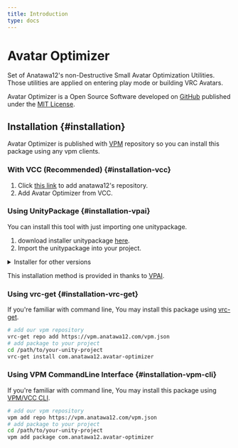 ```yaml
---
title: Introduction
type: docs
---
```


# Avatar Optimizer

Set of Anatawa12's non-Destructive Small Avatar Optimization Utilities.
Those utilities are applied on entering play mode or building VRC Avatars.

Avatar Optimizer is a Open Source Software developed on [GitHub] published under the [MIT License].

[GitHub]: https://github.com/anatawa12/AvatarOptimizer
[MIT License]: https://github.com/anatawa12/AvatarOptimizer/blob/HEAD/LICENSE

## Installation {#installation}

Avatar Optimizer is published with [VPM][vpm] repository so you can install this package using any vpm clients.

### With VCC (Recommended) {#installation-vcc}

1. Click [this link][VCC-add-repo-link] to add anatawa12's repository.
2. Add Avatar Optimizer from VCC.

### Using UnityPackage {#installation-vpai}

You can install this tool with just importing one unitypackage.

1. download installer unitypackage [here][installer unitypackage 1.x.x].
2. Import the unitypackage into your project.

<details>
<summary>Installer for other versions</summary>

- [0.1.x][installer unitypackage 0.1.x]
- [0.2.x][installer unitypackage 0.2.x]
- [0.3.x][installer unitypackage 0.3.x]
- [0.4.x][installer unitypackage 0.4.x]
- [x.x.x including beta releases][installer unitypackage x.x beta]

</details>

This installation method is provided in thanks to [VPAI].

### Using vrc-get {#installation-vrc-get}

If you're familiar with command line, You may install this package using [vrc-get][vrc-get].

```bash
# add our vpm repository
vrc-get repo add https://vpm.anatawa12.com/vpm.json
# add package to your project
cd /path/to/your-unity-project
vrc-get install com.anatawa12.avatar-optimizer
```

### Using VPM CommandLine Interface {#installation-vpm-cli}

If you're familiar with command line, You may install this package using [VPM/VCC CLI][vcc-cli].

```bash
# add our vpm repository
vpm add repo https://vpm.anatawa12.com/vpm.json
# add package to your project
cd /path/to/your-unity-project
vpm add package com.anatawa12.avatar-optimizer
```

[VPAI]: https://github.com/anatawa12/VPMPackageAutoInstaller
[vpm]: https://vcc.docs.vrchat.com/vpm/
[vcc-cli]: https://vcc.docs.vrchat.com/vpm/cli
[vrc-get]: https://github.com/anatawa12/vrc-get
[VCC-add-repo-link]: https://vpm.anatawa12.com/add-repo

[installer unitypackage 1.x.x]: https://api.anatawa12.com/create-vpai/?name=AvatarOptimizer-{}-installer.unitypackage&repo=https://vpm.anatawa12.com/vpm.json&package=com.anatawa12.avatar-optimizer&version=1.x.x
[installer unitypackage 0.4.x]: https://api.anatawa12.com/create-vpai/?name=AvatarOptimizer-{}-installer.unitypackage&repo=https://vpm.anatawa12.com/vpm.json&package=com.anatawa12.avatar-optimizer&version=0.4.x
[installer unitypackage 0.3.x]: https://api.anatawa12.com/create-vpai/?name=AvatarOptimizer-{}-installer.unitypackage&repo=https://vpm.anatawa12.com/vpm.json&package=com.anatawa12.avatar-optimizer&version=0.3.x
[installer unitypackage 0.2.x]: https://api.anatawa12.com/create-vpai/?name=AvatarOptimizer-{}-installer.unitypackage&repo=https://vpm.anatawa12.com/vpm.json&package=com.anatawa12.avatar-optimizer&version=0.2.x
[installer unitypackage 0.1.x]: https://api.anatawa12.com/create-vpai/?name=AvatarOptimizer-{}-installer.unitypackage&repo=https://vpm.anatawa12.com/vpm.json&package=com.anatawa12.avatar-optimizer&version=0.1.x
[installer unitypackage x.x beta]: https://api.anatawa12.com/create-vpai/?name=AvatarOptimizer-{}-beta-installer.unitypackage&repo=https://vpm.anatawa12.com/vpm.json&package=com.anatawa12.avatar-optimizer&version=x.x.x&prerelease
